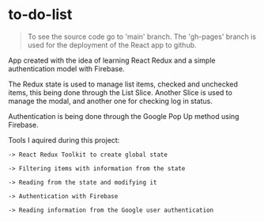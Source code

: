 # to-do-list

>To see the source code go to 'main' branch. The 'gh-pages' branch is used for the deployment of the React app to github.

App created with the idea of learning React Redux and a simple authentication model with Firebase. 

The Redux state is used to manage list items, checked and unchecked items, this being done through the List Slice. Another Slice is used to manage the modal, and another one for checking log in status.

Authentication is being done through the Google Pop Up method using Firebase.


Tools I aquired during this project: 

  	-> React Redux Toolkit to create global state
		
	-> Filtering items with information from the state
	
	-> Reading from the state and modifying it  
 
  	-> Authentication with Firebase
  
  	-> Reading information from the Google user authentication 
		
